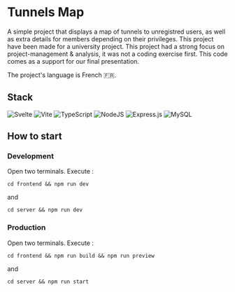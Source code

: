 # Tunnels Map

A simple project that displays a map of tunnels to unregistred users, as well as extra details for members depending on their privileges.
This project have been made for a university project. This project had a strong focus on project-management & analysis, it was not a coding exercise first. This code comes as a support for our final presentation.

The project's language is French 🇫🇷.

## Stack
![Svelte](https://img.shields.io/badge/svelte-%23f1413d.svg?style=for-the-badge&logo=svelte&logoColor=white)
![Vite](https://img.shields.io/badge/vite-%23646CFF.svg?style=for-the-badge&logo=vite&logoColor=white)
![TypeScript](https://img.shields.io/badge/typescript-%23007ACC.svg?style=for-the-badge&logo=typescript&logoColor=white)
![NodeJS](https://img.shields.io/badge/node.js-6DA55F?style=for-the-badge&logo=node.js&logoColor=white)
![Express.js](https://img.shields.io/badge/express.js-%23404d59.svg?style=for-the-badge&logo=express&logoColor=%2361DAFB)
![MySQL](https://img.shields.io/badge/mysql-%2300f.svg?style=for-the-badge&logo=mysql&logoColor=white)

## How to start

### Development

Open two terminals. Execute :

`cd frontend && npm run dev`

and

`cd server && npm run dev`

### Production

Open two terminals. Execute :

`cd frontend && npm run build && npm run preview`

and

`cd server && npm run start`
